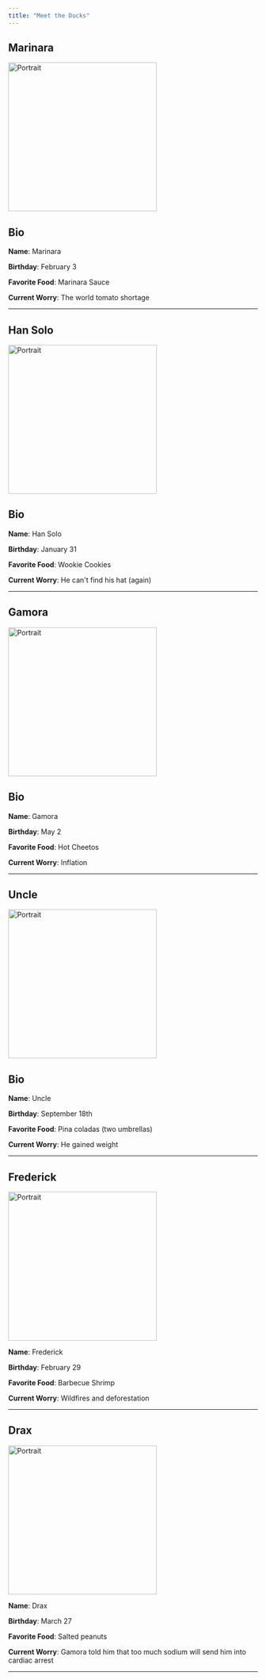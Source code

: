 ```yaml
---
title: "Meet the Ducks"
---
```

## Marinara

<img src="/assets/img/ducks/marinara.jpg" alt="Portrait" width="300"/>

## Bio

**Name**: Marinara

**Birthday**: February 3

**Favorite Food**: Marinara Sauce

**Current Worry**: The world tomato shortage

---

## Han Solo

<img src="/assets/img/ducks/han_solo.jpg" alt="Portrait" width="300"/>

## Bio

**Name**: Han Solo

**Birthday**: January 31

**Favorite Food**: Wookie Cookies

**Current Worry**: He can't find his hat (again)

---

## Gamora

<img src="/assets/img/ducks/gamora.jpg" alt="Portrait" width="300"/>

## Bio

**Name**: Gamora

**Birthday**: May 2

**Favorite Food**: Hot Cheetos

**Current Worry**: Inflation

---

## Uncle

<img src="/assets/img/ducks/uncle.jpg" alt="Portrait" width="300"/>

## Bio

**Name**: Uncle

**Birthday**: September 18th

**Favorite Food**: Pina coladas (two umbrellas)

**Current Worry**: He gained weight

---

## Frederick

<img src="/assets/img//ducks/frederick.jpg" alt="Portrait" width="300" />

**Name**: Frederick

**Birthday**: February 29

**Favorite Food**: Barbecue Shrimp

**Current Worry**: Wildfires and deforestation

---
## Drax

<img src="/assets/img//ducks/drax.jpg" alt="Portrait" width="300" />

**Name**: Drax

**Birthday**: March 27

**Favorite Food**: Salted peanuts

**Current Worry**: Gamora told him that too much sodium will send him into cardiac arrest

---